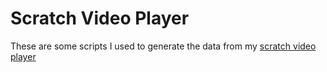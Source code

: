 # Scratch Video Player

These are some scripts I used to generate the data from my [scratch video player](https://scratch.mit.edu/projects/1028446845/)
